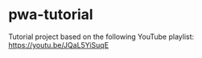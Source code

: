 # pwa-tutorial
Tutorial project based on the following YouTube playlist: https://youtu.be/JQaL5YiSuqE
